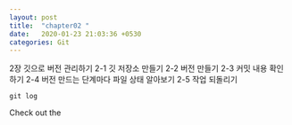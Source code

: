 ```yaml
---
layout: post
title:  "chapter02 "
date:   2020-01-23 21:03:36 +0530
categories: Git 
---
```

2장 깃으로 버전 관리하기
2-1 깃 저장소 만들기
2-2 버전 만들기
2-3 커밋 내용 확인하기
2-4 버전 만드는 단계마다 파일 상태 알아보기
2-5 작업 되돌리기

```
git log
```

Check out the
